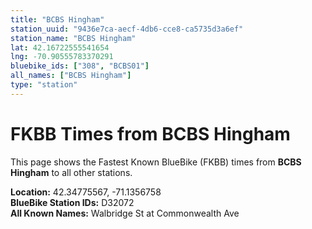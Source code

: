```yaml
---
title: "BCBS Hingham"
station_uuid: "9436e7ca-aecf-4db6-cce8-ca5735d3a6ef"
station_name: "BCBS Hingham"
lat: 42.16722555541654
lng: -70.90555783370291
bluebike_ids: ["308", "BCBS01"]
all_names: ["BCBS Hingham"]
type: "station"
---
```


# FKBB Times from BCBS Hingham

This page shows the Fastest Known BlueBike (FKBB) times from **BCBS Hingham** to all other stations.

**Location:** 42.34775567, -71.1356758  
**BlueBike Station IDs:** D32072  
**All Known Names:** Walbridge St at Commonwealth Ave

